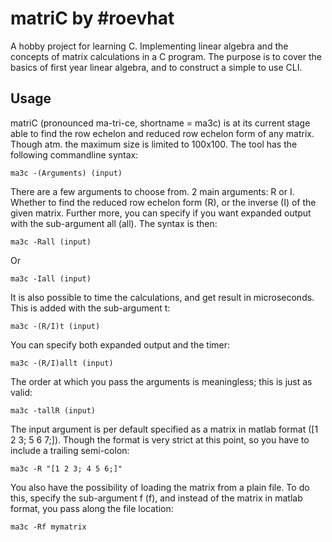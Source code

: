 matriC by #roevhat
==================
A hobby project for learning C. Implementing linear algebra and the concepts of matrix calculations in a C program. The purpose is to cover the basics of first year linear algebra, and to construct a simple to use CLI.

Usage
-----
matriC (pronounced ma-tri-ce, shortname = ma3c) is at its current stage able to find the row echelon and reduced row echelon form of any matrix. Though atm. the maximum size is limited to 100x100.
The tool has the following commandline syntax:

    ma3c -(Arguments) (input)

There are a few arguments to choose from. 2 main arguments: R or I. Whether to find the reduced row echelon form (R), or the inverse (I) of the given matrix. Further more, you can specify if you want expanded output with the sub-argument all (all). The syntax is then:

    ma3c -Rall (input)

Or

    ma3c -Iall (input)

It is also possible to time the calculations, and get result in microseconds. This is added with the sub-argument t:

    ma3c -(R/I)t (input)

You can specify both expanded output and the timer:

    ma3c -(R/I)allt (input)

The order at which you pass the arguments is meaningless; this is just as valid:

    ma3c -tallR (input)

The input argument is per default specified as a matrix in matlab format ([1 2 3; 5 6 7;]).
Though the format is very strict at this point, so you have to include a trailing semi-colon:

    ma3c -R "[1 2 3; 4 5 6;]"

You also have the possibility of loading the matrix from a plain file. To do this, specify the sub-argument f (f), and instead of the matrix in matlab format, you pass along the file location:

    ma3c -Rf mymatrix